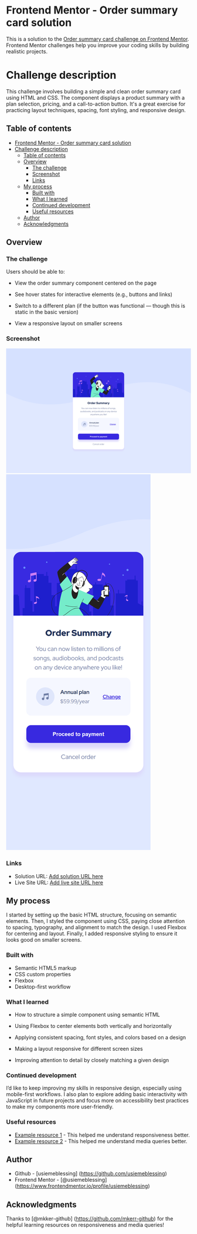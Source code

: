 # Frontend Mentor - Order summary card solution

This is a solution to the [Order summary card challenge on Frontend Mentor](https://www.frontendmentor.io/challenges/order-summary-component-QlPmajDUj). Frontend Mentor challenges help you improve your coding skills by building realistic projects.

# Challenge description

This challenge involves building a simple and clean order summary card using HTML and CSS. The component displays a product summary with a plan selection, pricing, and a call-to-action button. It's a great exercise for practicing layout techniques, spacing, font styling, and responsive design.

## Table of contents

-   [Frontend Mentor - Order summary card solution](#frontend-mentor---order-summary-card-solution)
-   [Challenge description](#challenge-description)
    -   [Table of contents](#table-of-contents)
    -   [Overview](#overview)
        -   [The challenge](#the-challenge)
        -   [Screenshot](#screenshot)
        -   [Links](#links)
    -   [My process](#my-process)
        -   [Built with](#built-with)
        -   [What I learned](#what-i-learned)
        -   [Continued development](#continued-development)
        -   [Useful resources](#useful-resources)
    -   [Author](#author)
    -   [Acknowledgments](#acknowledgments)

## Overview

### The challenge

Users should be able to:

-   View the order summary component centered on the page

-   See hover states for interactive elements (e.g., buttons and links)

-   Switch to a different plan (if the button was functional — though this is static in the basic version)

-   View a responsive layout on smaller screens

### Screenshot

![Desktop preview](./images/desktop-preview.png)
![Mobliel preview](./images/mobile-preview.png)

### Links

-   Solution URL: [Add solution URL here](https://your-solution-url.com)
-   Live Site URL: [Add live site URL here](https://your-live-site-url.com)

## My process

I started by setting up the basic HTML structure, focusing on semantic elements. Then, I styled the component using CSS, paying close attention to spacing, typography, and alignment to match the design. I used Flexbox for centering and layout. Finally, I added responsive styling to ensure it looks good on smaller screens.

### Built with

-   Semantic HTML5 markup
-   CSS custom properties
-   Flexbox
-   Desktop-first workflow

### What I learned

-   How to structure a simple component using semantic HTML

-   Using Flexbox to center elements both vertically and horizontally

-   Applying consistent spacing, font styles, and colors based on a design

-   Making a layout responsive for different screen sizes

-   Improving attention to detail by closely matching a given design

### Continued development

I’d like to keep improving my skills in responsive design, especially using mobile-first workflows. I also plan to explore adding basic interactivity with JavaScript in future projects and focus more on accessibility best practices to make my components more user-friendly.

### Useful resources

-   [Example resource 1](https://www.w3schools.com/html/html_responsive.asp) - This helped me understand responsiveness better.
-   [Example resource 2](https://www.w3schools.com/css/css3_mediaqueries.asp) - This helped me understand media queries better.

## Author

-   Github - [usiemeblessing] (https://github.com/usiemeblessing)
-   Frontend Mentor - [@usiemeblessing] (https://www.frontendmentor.io/profile/usiemeblessing)

## Acknowledgments

Thanks to [@mkker-github] (https://github.com/mkerr-github) for the helpful learning resources on responsiveness and media queries!
